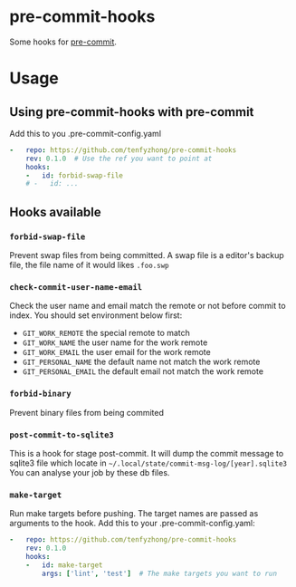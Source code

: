# pre-commit-hooks
Some hooks for [pre-commit](https://pre-commit.com/).

# Usage
## Using pre-commit-hooks with pre-commit
Add this to you .pre-commit-config.yaml
```yaml
-   repo: https://github.com/tenfyzhong/pre-commit-hooks
    rev: 0.1.0  # Use the ref you want to point at
    hooks:
    -   id: forbid-swap-file
    # -   id: ...
```

## Hooks available
### `forbid-swap-file`
Prevent swap files from being committed.
A swap file is a editor's backup file, the file name of it would likes `.foo.swp`


### `check-commit-user-name-email`
Check the user name and email match the remote or not before commit to index.
You should set environment below first:
- `GIT_WORK_REMOTE` the special remote to match
- `GIT_WORK_NAME` the user name for the work remote
- `GIT_WORK_EMAIL` the user email for the work remote
- `GIT_PERSONAL_NAME` the default name not match the work remote
- `GIT_PERSONAL_EMAIL` the default email not match the work remote

### `forbid-binary`
Prevent binary files from being commited

### `post-commit-to-sqlite3`
This is a hook for stage post-commit. It will dump the commit message to sqlite3 file which locate in `~/.local/state/commit-msg-log/[year].sqlite3`
You can analyse your job by these db files.

### `make-target`
Run make targets before pushing. The target names are passed as arguments to the hook.
Add this to your .pre-commit-config.yaml:
```yaml
-   repo: https://github.com/tenfyzhong/pre-commit-hooks
    rev: 0.1.0
    hooks:
    -   id: make-target
        args: ['lint', 'test']  # The make targets you want to run
